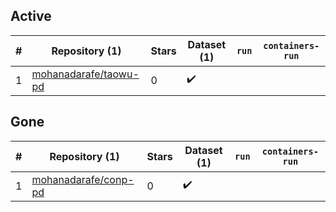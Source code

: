 ## Active
| # | Repository (1) | Stars | Dataset (1) | `run` | `containers-run` |
| --- | --- | --- | --- | --- | --- |
| 1 | [mohanadarafe/taowu-pd](https://github.com/mohanadarafe/taowu-pd) | 0 | :heavy_check_mark: |  |  |

## Gone
| # | Repository (1) | Stars | Dataset (1) | `run` | `containers-run` |
| --- | --- | --- | --- | --- | --- |
| 1 | [mohanadarafe/conp-pd](https://github.com/mohanadarafe/conp-pd) | 0 | :heavy_check_mark: |  |  |
